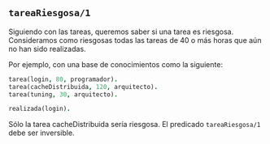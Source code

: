 ## `tareaRiesgosa/1`

Siguiendo con las tareas, queremos saber si una tarea es riesgosa. Consideramos como riesgosas todas las tareas de 40 o más horas que aún no han sido realizadas.

Por ejemplo, con una base de conocimientos como la siguiente:

```prolog
tarea(login, 80, programador).
tarea(cacheDistribuida, 120, arquitecto).
tarea(tuning, 30, arquitecto).

realizada(login).
```

Sólo la tarea cacheDistribuida sería riesgosa. El predicado `tareaRiesgosa/1` debe ser inversible.